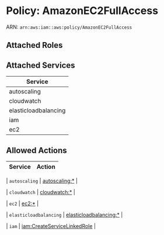 # Policy: AmazonEC2FullAccess

ARN: `arn:aws:iam::aws:policy/AmazonEC2FullAccess`

## Attached Roles

## Attached Services

| Service |
|---------|
| autoscaling |
| cloudwatch |
| elasticloadbalancing |
| iam |
| ec2 |

## Allowed Actions

| Service | Action |
|:-------:|--------|

| `autoscaling` | [autoscaling:*](../actions.md#autoscaling:all) |

| `cloudwatch` | [cloudwatch:*](../actions.md#cloudwatch:all) |

| `ec2` | [ec2:*](../actions.md#ec2:all) |

| `elasticloadbalancing` | [elasticloadbalancing:*](../actions.md#elasticloadbalancing:all) |

| `iam` | [iam:CreateServiceLinkedRole](../actions.md#iam:createservicelinkedrole) |
